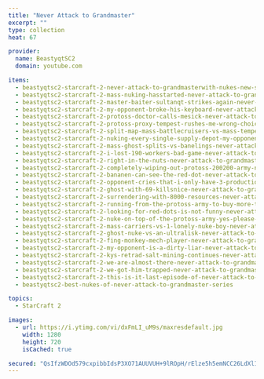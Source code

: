 ```yaml
---
title: "Never Attack to Grandmaster"
excerpt: ""
type: collection
heat: 67

provider:
  name: BeastyqtSC2
  domain: youtube.com

items:
  - beastyqtsc2-starcraft-2-never-attack-to-grandmasterwith-nukes-new-series
  - beastyqtsc2-starcraft-2-mass-nuking-hasstarted-never-attack-to-grandmaster
  - beastyqtsc2-starcraft-2-master-baiter-sultanqt-strikes-again-never-attack-to-grandmaster
  - beastyqtsc2-starcraft-2-my-opponent-broke-his-keyboard-never-attack-to-grandmaster
  - beastyqtsc2-starcraft-2-protoss-doctor-calls-mesick-never-attack-to-grandmaster
  - beastyqtsc2-starcraft-2-protoss-proxy-tempest-rushes-me-wrong-choice-mate
  - beastyqtsc2-starcraft-2-split-map-mass-battlecruisers-vs-mass-tempests-never-attack-to-grandmaster
  - beastyqtsc2-starcraft-2-nuking-every-single-supply-depot-my-opponent-had
  - beastyqtsc2-starcraft-2-mass-ghost-splits-vs-banelings-never-attack-to-grandmaster
  - beastyqtsc2-starcraft-2-i-lost-190-workers-bad-game-never-attack-to-grandmaster
  - beastyqtsc2-starcraft-2-right-in-the-nuts-never-attack-to-grandmaster
  - beastyqtsc2-starcraft-2-completely-wiping-out-protoss-200200-army-never-attack-to-grandmaster
  - beastyqtsc2-starcraft-2-bananen-can-see-the-red-dot-never-attack-to-grandmaster
  - beastyqtsc2-starcraft-2-opponent-cries-that-i-only-have-3-production-buildings-never-attack-to-grandmaster
  - beastyqtsc2-starcraft-2-ghost-with-69-killsnice-never-attack-to-grandmaster
  - beastyqtsc2-starcraft-2-surrendering-with-8000-resources-never-attack-to-grandmaster
  - beastyqtsc2-starcraft-2-running-from-the-protoss-army-to-buy-more-time-never-attack-to-grandmaster
  - beastyqtsc2-starcraft-2-looking-for-red-dots-is-not-funny-never-attack-to-grandmaster
  - beastyqtsc2-starcraft-2-nuke-on-top-of-the-protoss-army-yes-please-never-attack-to-grandmaster
  - beastyqtsc2-starcraft-2-mass-carriers-vs-1-lonely-nuke-boy-never-attack-to-grandmaster
  - beastyqtsc2-starcraft-2-ghost-nuke-vs-an-ultralisk-never-attack-to-grandmaster
  - beastyqtsc2-starcraft-2-fing-monkey-mech-player-never-attack-to-grandmaster
  - beastyqtsc2-starcraft-2-my-opponent-is-a-dirty-liar-never-attack-to-grandmaster
  - beastyqtsc2-starcraft-2-kys-retrad-salt-mining-continues-never-attack-to-grandmaster
  - beastyqtsc2-starcraft-2-we-are-almost-there-never-attack-to-grandmaster
  - beastyqtsc2-starcraft-2-we-got-him-trapped-never-attack-to-grandmaster
  - beastyqtsc2-starcraft-2-this-is-it-last-episode-of-never-attack-to-grandmaster
  - beastyqtsc2-best-nukes-of-never-attack-to-grandmaster-series

topics:
  - StarCraft 2

images:
  - url: https://i.ytimg.com/vi/dxFmLI_uM9s/maxresdefault.jpg
    width: 1280
    height: 720
    isCached: true

secured: "QsIfzWDOd579cxpibbIdsP3XO71AUUVUH+9lROpH/rElze5h5emNCC26LdXlIb0DanlUD1Bb0ldzCKKa65oTZ+R6Jd58KnmYfMMIPnVF+5p6kMrcDjj4azK/1mEV5CqWgd3s0IZhGPcWd8C7hFWBT04zry9HxdIIo4Wv06yuF4ziJQ7gCUgGWUemQSbtvwkQNZQGAfmcrwga7mlhL22YXETmKRyti+ROfBsHrF5kMBH6MLuA2EW6MgG6ylsTjdVR8mUWm9e58dE0iKNt801ocwY+Ly/ncxgXAVge350O+Hs/hg8lANiOJyYZ59uJpk3uDx8dU8//vfoYHaSAl0F23vWokhWcdxc3GQHeGnp26rQ=;OxEkgGhX+U95JE56c/zHBw=="
---
```


